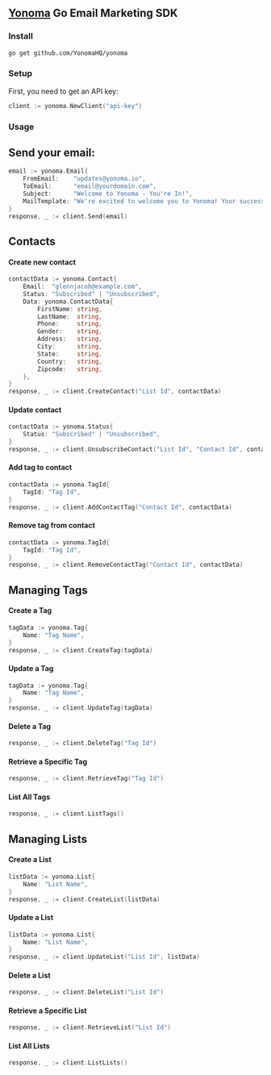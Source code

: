 ## [Yonoma](https://yonoma.io/) Go Email Marketing SDK
### Install
```bash
go get github.com/YonomaHQ/yonoma
```
### Setup
First, you need to get an API key:
```go
client := yonoma.NewClient("api-key") 
```
### Usage
## Send your email:
```go
email := yonoma.Email{
    FromEmail:    "updates@yonoma.io",
    ToEmail:      "email@yourdomain.com",
    Subject:      "Welcome to Yonoma - You're In!",
    MailTemplate: "We're excited to welcome you to Yonoma! Your successful signup marks the beginning of what we hope will be an exceptional journey."
}
response, _ := client.Send(email)
```
## Contacts
#### Create new contact
```go
contactData := yonoma.Contact{
    Email:  "glennjacob@example.com",
    Status: "Subscribed" | "Unsubscribed",
    Data: yonoma.ContactData{
        FirstName: string,
        LastName:  string,
        Phone:     string,
        Gender:    string,
        Address:   string,
        City:      string,
        State:     string,
        Country:   string,
        Zipcode:   string,
    },
}
response, _ := client.CreateContact("List Id", contactData) 
```
#### Update contact
```go
contactData := yonoma.Status{
	Status: "Subscribed" | "Unsubscribed",
}
response, _ := client.UnsubscribeContact("List Id", "Contact Id", contactData)
```
#### Add tag to contact
```go
contactData := yonoma.TagId{
	TagId: "Tag Id",
}
response, _ := client.AddContactTag("Contact Id", contactData)
```
#### Remove tag from contact
```go
contactData := yonoma.TagId{
	TagId: "Tag Id",
}
response, _ := client.RemoveContactTag("Contact Id", contactData)

```
## Managing Tags
#### Create a Tag
```go
tagData := yonoma.Tag{
	Name: "Tag Name",
}
response, _ := client.CreateTag(tagData)
```
#### Update a Tag
```go
tagData := yonoma.Tag{
	Name: "Tag Name",
}
response, _ := client.UpdateTag(tagData)
```
#### Delete a Tag
```go
response, _ := client.DeleteTag("Tag Id")
```
#### Retrieve a Specific Tag
```go
response, _ := client.RetrieveTag("Tag Id")
```
#### List All Tags
```go
response, _ := client.ListTags()
```
## Managing Lists
#### Create a List
```go
listData := yonoma.List{
	Name: "List Name",
}
response, _ := client.CreateList(listData)

```
#### Update a List
```go
listData := yonoma.List{
	Name: "List Name",
}
response, _ := client.UpdateList("List Id", listData)
```
#### Delete a List
```go
response, _ := client.DeleteList("List Id")
```
#### Retrieve a Specific List
```go
response, _ := client.RetrieveList("List Id")
```
#### List All Lists
```go
response, _ := client.ListLists()
```


